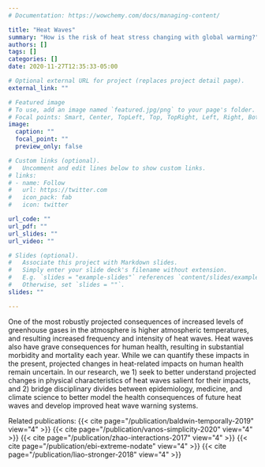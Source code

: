 ```yaml
---
# Documentation: https://wowchemy.com/docs/managing-content/

title: "Heat Waves"
summary: "How is the risk of heat stress changing with global warming?"
authors: []
tags: []
categories: []
date: 2020-11-27T12:35:33-05:00

# Optional external URL for project (replaces project detail page).
external_link: ""

# Featured image
# To use, add an image named `featured.jpg/png` to your page's folder.
# Focal points: Smart, Center, TopLeft, Top, TopRight, Left, Right, BottomLeft, Bottom, BottomRight.
image:
  caption: ""
  focal_point: ""
  preview_only: false

# Custom links (optional).
#   Uncomment and edit lines below to show custom links.
# links:
# - name: Follow
#   url: https://twitter.com
#   icon_pack: fab
#   icon: twitter

url_code: ""
url_pdf: ""
url_slides: ""
url_video: ""

# Slides (optional).
#   Associate this project with Markdown slides.
#   Simply enter your slide deck's filename without extension.
#   E.g. `slides = "example-slides"` references `content/slides/example-slides.md`.
#   Otherwise, set `slides = ""`.
slides: ""

---
```

One of the most robustly projected consequences of increased levels of greenhouse gases in the atmosphere is higher atmospheric temperatures, and resulting increased frequency and intensity of heat waves. Heat waves also have grave consequences for human health, resulting in substantial morbidity and mortality each year. While we can quantify these impacts in the present, projected changes in heat-related impacts on human health remain uncertain. In our research, we 1) seek to better understand projected changes in physical characteristics of heat waves salient for their impacts, and 2) bridge disciplinary divides between epidemiology, medicine, and climate science to better model the health consequences of future heat waves and develop improved heat wave warning systems. 

Related publications:
{{< cite page="/publication/baldwin-temporally-2019" view="4" >}}
{{< cite page="/publication/vanos-simplicity-2020" view="4" >}}
{{< cite page="/publication/zhao-interactions-2017" view="4" >}}
{{< cite page="/publication/ebi-extreme-nodate" view="4" >}}
{{< cite page="/publication/liao-stronger-2018" view="4" >}}



